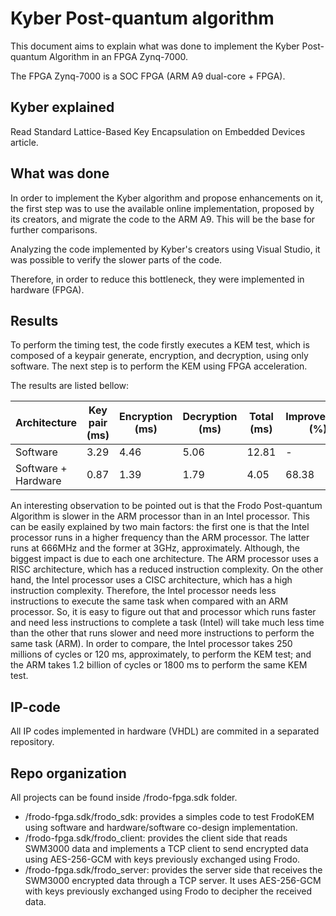 # Kyber Post-quantum algorithm
This document aims to explain what was done to implement the Kyber Post-quantum Algorithm in an FPGA Zynq-7000.

The FPGA Zynq-7000 is a SOC FPGA (ARM A9 dual-core + FPGA).

## Kyber explained

Read Standard Lattice-Based Key Encapsulation on Embedded Devices article.

## What was done
In order to implement the Kyber algorithm and propose enhancements on it, the first step was to use the available online implementation, proposed by its creators, and migrate the code to the ARM A9. This will be the base for further comparisons.

Analyzing the code implemented by Kyber's creators using Visual Studio, it was possible to verify the slower parts of the code.

Therefore, in order to reduce this bottleneck, they were implemented in hardware (FPGA).

## Results
To perform the timing test, the code firstly executes a KEM test, which is composed of a keypair generate, encryption, and decryption, using only software. The next step is to perform the KEM using FPGA acceleration.

The results are listed bellow:

| Architecture          	| Key pair (ms) 	| Encryption (ms) 	| Decryption (ms) 	| Total (ms) 	| Improvement (%) 	|
|-----------------------	|---------------	|-----------------	|-----------------	|------------	|-----------------	|
| Software              	| 3.29          	| 4.46          	| 5.06         	    | 12.81   	    | -               	|
| Software + Hardware     	| 0.87           	| 1.39          	| 1.79           	| 4.05         	| 68.38           	|

An interesting observation to be pointed out is that the Frodo Post-quantum Algorithm is slower in the ARM processor than in an Intel processor. This can be easily explained by two main factors: the first one is that the Intel processor runs in a higher frequency than the ARM processor. The latter runs at 666MHz and the former at 3GHz, approximately. Although, the biggest impact is due to each one architecture. The ARM processor uses a RISC architecture, which has a reduced instruction complexity. On the other hand, the Intel processor uses a CISC architecture, which has a high instruction complexity. Therefore, the Intel processor needs less instructions to execute the same task when compared with an ARM processor. So, it is easy to figure out that and processor which runs faster and need less instructions to complete a task (Intel) will take much less time than the other that runs slower and need more instructions to perform the same task (ARM). In order to compare, the Intel processor takes 250 millions of cycles or 120 ms, approximately, to perform the KEM test; and the ARM takes 1.2 billion of cycles or 1800 ms to perform the same KEM test.

## IP-code
All IP codes implemented in hardware (VHDL) are commited in a separated repository.

## Repo organization
All projects can be found inside /frodo-fpga.sdk folder.
- /frodo-fpga.sdk/frodo_sdk: provides a simples code to test FrodoKEM using software and hardware/software co-design implementation.
- /frodo-fpga.sdk/frodo_client: provides the client side that reads SWM3000 data and implements a TCP client to send encrypted data using AES-256-GCM with keys previously exchanged using Frodo.
- /frodo-fpga.sdk/frodo_server: provides the server side that receives the SWM3000 encrypted data through a TCP server. It uses AES-256-GCM with keys previously exchanged using Frodo to decipher the received data.